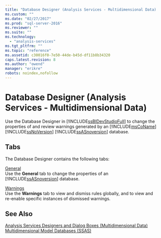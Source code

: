 ```yaml
---
title: "Database Designer (Analysis Services - Multidimensional Data) | Microsoft Docs"
ms.custom: ""
ms.date: "02/27/2017"
ms.prod: "sql-server-2016"
ms.reviewer: ""
ms.suite: ""
ms.technology: 
  - "analysis-services"
ms.tgt_pltfrm: ""
ms.topic: "reference"
ms.assetid: c30016f0-7e50-44de-b45d-df11b8b34320
caps.latest.revision: 8
ms.author: "owend"
manager: "erikre"
robots: noindex,nofollow
---
```

# Database Designer (Analysis Services - Multidimensional Data)
  Use the Database Designer in [!INCLUDE[ssBIDevStudioFull](../a9notintoc/includes/ssbidevstudiofull-md.md)] to change the properties of and review warnings generated by an [!INCLUDE[msCoName](../a9notintoc/includes/msconame-md.md)] [!INCLUDE[ssNoVersion](../a9notintoc/includes/ssnoversion-md.md)] [!INCLUDE[ssASnoversion](../a9notintoc/includes/ssasnoversion-md.md)] database.  
  
## Tabs  
 The Database Designer contains the following tabs:  
  
 [General](../a9retired/general-database-designer-analysis-services-multidimensional-data.md)  
 Use the **General** tab to change the properties of an [!INCLUDE[ssASnoversion](../a9notintoc/includes/ssasnoversion-md.md)] database.  
  
 [Warnings](../a9retired/warnings-database-designer-analysis-services-multidimensional-data.md)  
 Use the **Warnings** tab to view and dismiss rules globally, and to view and re-enable specific instances of dismissed warnings.  
  
## See Also  
 [Analysis Services Designers and Dialog Boxes &#40;Multidimensional Data&#41;](../a9retired/analysis-services-designers-and-dialog-boxes-multidimensional-data.md)   
 [Multidimensional Model Databases &#40;SSAS&#41;](../analysis-services/multidimensional-models/multidimensional-model-databases-ssas.md)  
  
  